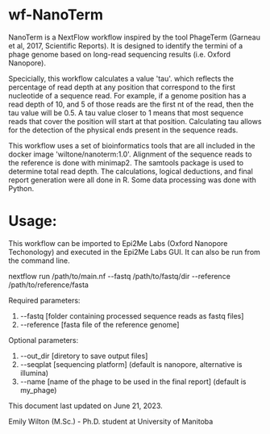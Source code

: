# wf-NanoTerm

NanoTerm is a NextFlow workflow inspired by the tool PhageTerm (Garneau et al, 2017, Scientific Reports).  It is designed to identify the termini of a phage genome based on long-read sequencing results (i.e. Oxford Nanopore).

Specicially, this workflow calculates a value 'tau'. which reflects the percentage of read depth at any position that correspond to the first nucleotide of a sequence read.  For example, if a genome position has a read depth of 10, and 5 of those reads are the first nt of the read, then the tau value will be 0.5.  A tau value closer to 1 means that most sequence reads that cover the position will start at that position.  Calculating tau allows for the detection of the physical ends present in the sequence reads.

This workflow uses a set of bioinformatics tools that are all included in the docker image 'wiltone/nanoterm:1.0'.  Alignment of the sequence reads to the reference is done with minimap2.  The samtools package is used to determine total read depth.  The calculations, logical deductions, and final report generation were all done in R.  Some data processing was done with Python.

# Usage:

This workflow can be imported to Epi2Me Labs (Oxford Nanopore Techonology) and executed in the Epi2Me Labs GUI.  It can also be run from the command line.

nextflow run /path/to/main.nf --fastq /path/to/fastq/dir --reference /path/to/reference/fasta

Required parameters:
1. --fastq [folder containing processed sequence reads as fastq files]
2. --reference [fasta file of the reference genome]

Optional parameters:
1. --out_dir [diretory to save output files]
2. --seqplat [sequencing platform] (default is nanopore, alternative is illumina)
3. --name [name of the phage to be used in the final report] (default is my_phage)

This document last updated on June 21, 2023.

Emily Wilton (M.Sc.) - Ph.D. student at University of Manitoba